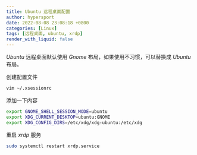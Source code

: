 ```yaml
---
title: Ubuntu 远程桌面配置
author: hypersport
date: 2022-08-08 23:08:18 +0800
categories: [Linux]
tags: [远程桌面, ubuntu, xrdp]
render_with_liquid: false
---
```


*Ubuntu* 远程桌面默认使用 *Gnome* 布局，如果使用不习惯，可以替换成 *Ubuntu* 布局。

创建配置文件

```bash
vim ~/.xsessionrc
```

添加一下内容

```bash
export GNOME_SHELL_SESSION_MODE=ubuntu
export XDG_CURRENT_DESKTOP=ubuntu:GNOME
export XDG_CONFIG_DIRS=/etc/xdg/xdg-ubuntu:/etc/xdg
```

重启 *xrdp* 服务

```bash
sudo systemctl restart xrdp.service
```
